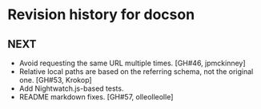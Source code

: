 # Revision history for docson

## NEXT

* Avoid requesting the same URL multiple times. [GH#46, jpmckinney]
* Relative local paths are based on the referring schema, not the original one. [GH#53,  Krokop]
* Add Nightwatch.js-based tests.
* README markdown fixes. [GH#57, olleolleolle]

